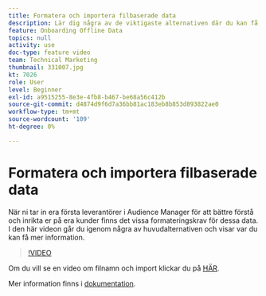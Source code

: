 ```yaml
---
title: Formatera och importera filbaserade data
description: Lär dig några av de viktigaste alternativen där du kan få mer information när du tar in din första part i Audience Manager för att bättre förstå och inrikta dig på din kund. Läs mer om vissa formateringskrav för data.
feature: Onboarding Offline Data
topics: null
activity: use
doc-type: feature video
team: Technical Marketing
thumbnail: 331007.jpg
kt: 7026
role: User
level: Beginner
exl-id: a9515255-8e3e-4fb8-b467-be68a56c412b
source-git-commit: d4874d9f6d7a36bb81ac183eb8b853d893822ae0
workflow-type: tm+mt
source-wordcount: '109'
ht-degree: 0%

---
```


# Formatera och importera filbaserade data

När ni tar in era första leverantörer i Audience Manager för att bättre förstå och inrikta er på era kunder finns det vissa formateringskrav för dessa data. I den här videon går du igenom några av huvudalternativen och visar var du kan få mer information.

>[!VIDEO](https://video.tv.adobe.com/v/331007/?quality=12&learn=on)

Om du vill se en video om filnamn och import klickar du på [HÄR](steps-for-ingesting-file-based-data.md).

Mer information finns i [dokumentation](https://experienceleague.adobe.com/docs/audience-manager/user-guide/implementation-integration-guides/sending-audience-data/batch-data-transfer-process/inbound-file-contents.html?).
